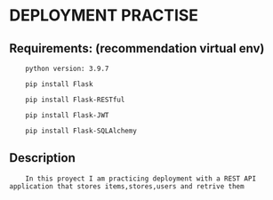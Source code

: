  # DEPLOYMENT PRACTISE

 ## Requirements: (recommendation virtual env)

        python version: 3.9.7

        pip install Flask

        pip install Flask-RESTful

        pip install Flask-JWT

        pip install Flask-SQLAlchemy


 ## Description
        In this proyect I am practicing deployment with a REST API application that stores items,stores,users and retrive them

